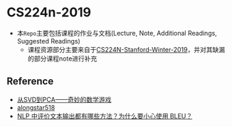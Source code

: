 # CS224n-2019

-   本`Repo`主要包括课程的作业与文档(Lecture, Note, Additional Readings, Suggested Readings)
    -   课程资源部分主要来自于[CS224N-Stanford-Winter-2019](<https://github.com/zhanlaoban/CS224N-Stanford-Winter-2019>)，并对其缺漏的部分课程note进行补充

## Reference

-   [从SVD到PCA——奇妙的数学游戏](<https://my.oschina.net/findbill/blog/535044>)
-   [alongstar518](https://github.com/alongstar518/CS224NHomeworks)
-   [NLP 中评价文本输出都有哪些方法？为什么要小心使用 BLEU？](https://www.leiphone.com/news/201901/1ij9vMCBDQ84qJly.html)

